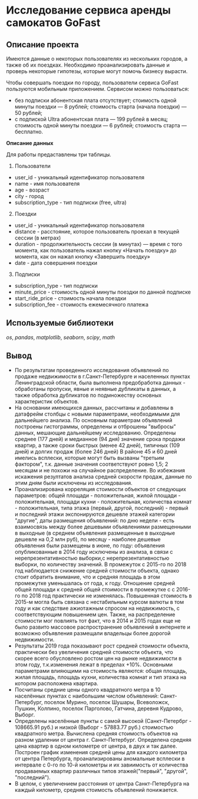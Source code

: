 # Исследование сервиса аренды самокатов GoFast
## Описание проекта
Имеются данные о некоторых пользователях из нескольких городов, а также об их поездках. Необходимо проанализировать данные и проверь некоторые гипотезы, которые могут помочь бизнесу вырасти.

Чтобы совершать поездки по городу, пользователи сервиса GoFast пользуются мобильным приложением. 
Сервисом можно пользоваться:
- без подписки
абонентская плата отсутствует;
стоимость одной минуты поездки —  8 рублей;
стоимость старта (начала поездки) — 50 рублей;
- с подпиской Ultra
абонентская плата — 199 рублей в месяц;
стоимость одной минуты поездки — 6 рублей;
стоимость старта — бесплатно.

**Описание данных**

Для работы предаставлены три таблицы.
1. Пользователи
- user_id - уникальный идентификатор пользователя
- name -	имя пользователя
- age -	возраст
- city -	город
- subscription_type -	тип подписки (free, ultra)

2. Поездки
- user_id -	уникальный идентификатор пользователя
- distance -	расстояние, которое пользователь проехал в текущей сессии (в метрах)
- duration -	продолжительность сессии (в минутах) — время с того момента, как пользователь нажал кнопку «Начать поездку» до момента, как он нажал кнопку «Завершить поездку»
- date -	дата совершения поездки

3. Подписки 
- subscription_type -	тип подписки
- minute_price -	стоимость одной минуты поездки по данной подписке
- start_ride_price -	стоимость начала поездки
- subscription_fee -	стоимость ежемесячного платежа

## Используемые библиотеки
*os*, *pandas*, *matplotlib*, *seaborn*, *scipy*, *math*

## Вывод

- По результатам проведенного исследования объявлений по продаже недвижимости в г.Санкт-Петербурге и населенных пунктах Ленинградской области, была выполнена предобработка данных - обработаны пропуски, явные и неявные дубликаты в данных, а также обработка дубликатов по подмножеству основных характеристик объектов.   
- На основании имеющихся данных, рассчитаны и добавлены в датафрейм столбцы с новыми параметрами, необходимыми для дальнейшего анализа. По основным параметрам объявлений построены гистограммы, определены и отброшены "выбросы" данных, мешающие дальнейшему исследованию. Определены среднее (177 дней) и медианное (94 дня) значение срока продажи квартир, а также сроки быстрых (менее 42 дней), типичных (109 дней) и долгих продаж (более 246 дней) В районе 45 и 60 дней имелись всплески, которые могут быть вызваны "третьим фактором", т.к. данные значения соответствуют ровно 1,5; 2 месяцам и не похожи на случайное распределение. Во избежания искажения резултатов анализа средней скорости продаж, данные по этим дням были исключены из исследования. 
- Проанализирована корреляция стоимости объектов от следующих параметров: общей площади - положительная, жилой площади - положительная, площади кухни - положительная, количества комнат - положительная, типа этажа (первый, другой, последний) - первый и последний этажи экспонируются дешевле этажей категории "другие", даты размещения объявлений: по дню недели - есть взаимосвязь между более дешевыми объявлениями размещенными в выходные (в среднем объявления размещенные в выходные дешевле на 0,2 млн руб), по месяцу - наиболее дешевые объявления были размещены в июне, по году: объявления опубликованные в 2014 году исключены из анализа, в связи с нерепрезентативностью выборки,с нерепрезентативностью выборки, по количеству значений. В промежуток с 2015-го по 2018 год наблюдается снижение средней стоимости объекта, однако стоит обратить внимание, что и средняя площадь в этом промежутке уменьшалась от года, к году. Отношение средней общей площади к средней общей стоимости в промежутке с с 2016-го по 2018 год практически не изменялась. Повышенная стоимость в 2015-м могла быть связана с нестабильным курсом валюты в том году и как следствие ажиотажным спросом на недвижимость, с соответствующим повышением цен. Также, на распределение стоимости мог повлиять тот факт, что в 2014 и 2015 годах еще не было развито массовое распространение объявлений в интернете и возможно объявления размещали владельцы более дорогой недвижимости.  
- Результаты 2019 года показывают рост средней стоимости объекта, практически без увеличения средней стоимости объекта, что скорее всего обусловлено ростом цен на рынке недвижимости в этом году, т.к.изменения лежат в пределах +10%. Основными параметрами влияющими на стоимость являются: общая площадь, жилая площадь, площадь кухни, количества комнат и тип этажа на котором расположена квартира.    
- Посчитаны средние цены одного квадратного метра в 10 населённых пунктах с наибольшим числом объявлений: Санкт-Петербург, поселок Мурино, поселок Шушары, Всеволожск, Пушкин, Колпино, поселок Парголово, Гатчина, деревня Кудрово, Выборг. 
- Определены населённые пункты с самой высокой (Санкт-Петербрг - 108665.91 руб.) и низкой (Выборг - 57883.77 руб.) стоимостью квадратного метра. Вычислена средняя стоимость объектов на разном удалении от центра г. Санкт-Петербург. Определена средняя цена квартир в одном километре от центра, в двух и так далее. Построен график изменения средней цены для каждого километра от центра Петербурга, проанализированы аномальные всплески в интервале с 0-го по 10-й километры и их завиимость от количества продаваемых квартир различных типов этажей("первый", "другой", "последний").   
- В целом, с увеличением расстояния от центра Санкт-Петербурга на каждый километр, средняя стоимость объявлений понижается. 
